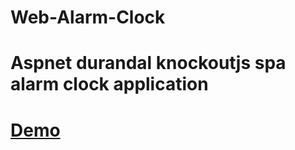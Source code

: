 # Web-Alarm-Clock
# Aspnet durandal knockoutjs spa alarm clock application

# [Demo](http://alarmscheduler.npoci.com)



